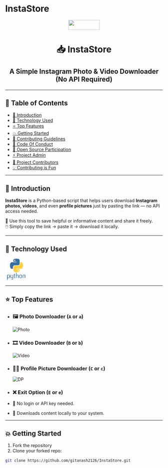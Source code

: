 # InstaStore
<p align="center">
  <img src="https://user-images.githubusercontent.com/73993775/142762615-39e07bb5-0cec-4f3e-a687-cecdbbc1c531.gif" height="32px" width="100px">
</p>

# <p align="center">📥 InstaStore</p>
## <p align="center">A Simple Instagram Photo & Video Downloader (No API Required)</p>
---

## 🧾 Table of Contents

- [📌 Introduction](#introduction)
- [🚀 Technology Used](#technology-used)
- [⭐ Top Features](#top-features)
- [💥 Getting Started](#getting-started)
- [📑 Contributing Guidelines](#contributing-guidelines)
- [📑 Code Of Conduct](#code-of-conduct)
- [🎯 Open Source Participation](#open-source-programs)
- [⚡ Project Admin](#project-admin)
- [👥 Project Contributors](#project-contributors)
- [💡 Contributing is Fun](#contributing-is-fun)

---

## 📌 Introduction

**InstaStore** is a Python-based script that helps users download **Instagram photos, videos**, and even **profile pictures** just by pasting the link — no API access needed.

🧠 Use this tool to save helpful or informative content and share it freely.  
🖱️ Simply copy the link → paste it → download it locally.

---

## 🚀 Technology Used

<p>
  <img src="https://raw.githubusercontent.com/devicons/devicon/master/icons/python/python-original-wordmark.svg" alt="Python" width="70" height="70"/>
</p>

---

## ⭐ Top Features

- ### 🖼️ Photo Downloader (`A` or `a`)
  ![Photo](https://user-images.githubusercontent.com/73993775/142864010-d7d2048c-4ea8-4efb-8759-993c847bf110.gif)

- ### 🎞️ Video Downloader (`B` or `b`)
  ![Video](https://user-images.githubusercontent.com/73993775/142864128-6177e11a-2a03-49bb-bd9b-3b16dff9da66.gif)

- ### 🧑‍🦱 Profile Picture Downloader (`C` or `c`)
  ![DP](https://user-images.githubusercontent.com/73993775/142864206-d329f63b-e644-41a1-b4aa-b02c6372f39a.gif)

- ### ❌ Exit Option (`E` or `e`)
- 🚫 No login or API key needed.
- 📁 Downloads content locally to your system.

---

## 💥 Getting Started

1. Fork the repository
2. Clone your forked repo:

```bash
git clone https://github.com/gitanash2126/InstaStore.git
